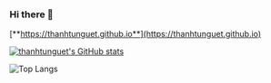 ### Hi there 👋

[**https://thanhtunguet.github.io**](https://thanhtunguet.github.io)

[![thanhtunguet's GitHub stats](https://github-readme-stats.vercel.app/api?username=thanhtunguet)](https://github.com/thanhtunguet?tab=repositories)

![Top Langs](https://github-readme-stats.vercel.app/api/top-langs/?username=thanhtunguet)

<!--
**thanhtunguet/thanhtunguet** is a ✨ _special_ ✨ repository because its `README.md` (this file) appears on your GitHub profile.

Here are some ideas to get you started:

- 🔭 I’m currently working on ...
- 🌱 I’m currently learning ...
- 👯 I’m looking to collaborate on ...
- 🤔 I’m looking for help with ...
- 💬 Ask me about ...
- 📫 How to reach me: ...
- 😄 Pronouns: ...
- ⚡ Fun fact: ...
-->
